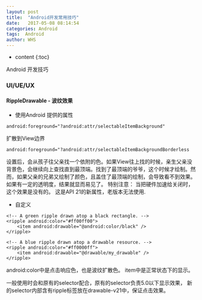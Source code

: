 ```yaml
---
layout: post
title:  "Android开发常用技巧"
date:   2017-05-08 08:14:54
categories: Android
tags:  Android
author: WHS
---
```


* content
{:toc}

Android 开发技巧






### UI/UE/UX

#### RippleDrawable - 波纹效果

* 使用Android 提供的属性

``android:foreground="?android:attr/selectableItemBackground"``

扩散到View边界

``android:foreground="?android:attr/selectableItemBackgroundBorderless``

设置后，会从孩子往父亲找一个依附的色。如果View往上找的时候，亲生父亲没背景色，会继续向上查找直到最顶端。找到了最顶端的爷爷，这个时候才绘制。然而，如果父亲的兄弟又绘制了颜色，且盖住了最顶端的绘制，会导致看不到效果。如果有一定的透明度，结果就显而易见了。
特别注意：
当把硬件加速给关闭时，这个效果是没有的。
这是API 21的新属性，老版本无法使用.


* 自定义

```
<!-- A green ripple drawn atop a black rectangle. -->
<ripple android:color="#ff00ff00">
    <item android:drawable="@android:color/black" />
</ripple>
 
<!-- A blue ripple drawn atop a drawable resource. -->
<ripple android:color="#ff0000ff">
    <item android:drawable="@drawable/my_drawable" />
</ripple>
```

android:color中是点击响应色，也是波纹扩散色。
item中是正常状态下的显示。

一般使用时会和原有的selector配合，原有的selector负责5.0以下显示效果，
新的selector内部含有ripple标签放在drawable-v21中，保证点击效果。








